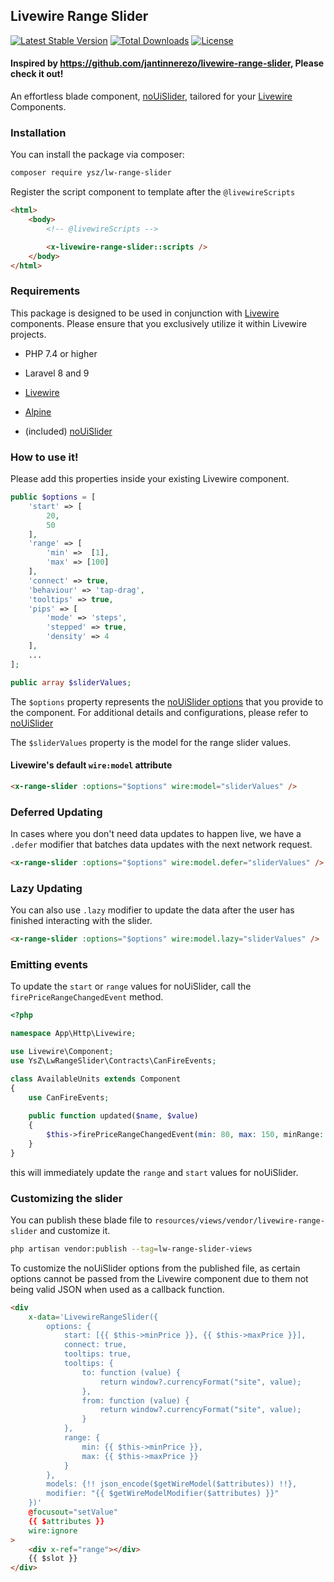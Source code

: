 ## Livewire Range Slider
<a href="https://packagist.org/packages/ysz/lw-range-slider"><img src="https://img.shields.io/packagist/v/ysz/lw-range-slider" alt="Latest Stable Version"></a>
<a href="https://packagist.org/packages/ysz/lw-range-slider"><img src="https://img.shields.io/packagist/dt/ysz/lw-range-slider" alt="Total Downloads"></a>
<a href="https://packagist.org/packages/ysz/lw-range-slider"><img src="https://img.shields.io/packagist/l/ysz/lw-range-slider" alt="License"></a>

#### Inspired by https://github.com/jantinnerezo/livewire-range-slider, Please check it out!

An effortless blade component, [noUiSlider](https://github.com/leongersen/noUiSlider), tailored for your [Livewire](https://github.com/livewire/livewire) Components.

### Installation

You can install the package via composer:
```bash
composer require ysz/lw-range-slider
```

Register the script component to template after the ``@livewireScripts``

```html
<html>
    <body>
        <!-- @livewireScripts -->

        <x-livewire-range-slider::scripts />
    </body>
</html>
```


### Requirements

This package is designed to be used in conjunction with [Livewire](https://laravel-livewire.com/) components. Please ensure that you exclusively utilize it within Livewire projects.

- PHP 7.4 or higher

- Laravel 8 and 9

- [Livewire](https://laravel-livewire.com/)

- [Alpine](https://alpinejs.dev)

- (included) [noUiSlider](https://github.com/leongersen/noUiSlider)


### How to use it!

Please add this properties inside your existing Livewire component.

```php
public $options = [
    'start' => [
        20,
        50
    ],
    'range' => [
        'min' =>  [1],
        'max' => [100]
    ],
    'connect' => true,
    'behaviour' => 'tap-drag',
    'tooltips' => true,
    'pips' => [
        'mode' => 'steps',
        'stepped' => true,
        'density' => 4
    ],
    ...
];

public array $sliderValues;
```

The `$options` property represents the [noUiSlider options](https://refreshless.com/nouislider/slider-options/) that you provide to the component. For additional details and configurations, please refer to [noUiSlider](https://refreshless.com/nouislider/)

The `$sliderValues` property is the model for the range slider values.


#### Livewire's default `wire:model` attribute

```html
<x-range-slider :options="$options" wire:model="sliderValues" />
```

### Deferred Updating

In cases where you don't need data updates to happen live, we have a `.defer` modifier that batches data updates with the next network request.

```html
<x-range-slider :options="$options" wire:model.defer="sliderValues" />
```

### Lazy Updating

You can also use `.lazy` modifier to update the data after the user has finished interacting with the slider.

```html
<x-range-slider :options="$options" wire:model.lazy="sliderValues" />
```

### Emitting events

To update the `start` or `range` values for noUiSlider, call the `firePriceRangeChangedEvent` method.

```php
<?php

namespace App\Http\Livewire;

use Livewire\Component;
use YsZ\LwRangeSlider\Contracts\CanFireEvents;

class AvailableUnits extends Component
{
    use CanFireEvents;
    
    public function updated($name, $value)
    {
        $this->firePriceRangeChangedEvent(min: 80, max: 150, minRange: 100, maxRange: 200);
    }
}
```

this will immediately update the `range` and `start` values for noUiSlider.


### Customizing the slider

You can publish these blade file to `resources/views/vendor/livewire-range-slider` and customize it.

```bash
php artisan vendor:publish --tag=lw-range-slider-views
```
To customize the noUiSlider options from the published file, as certain options cannot be passed from the Livewire component due to them not being valid JSON when used as a callback function.

```html
<div
    x-data='LivewireRangeSlider({
        options: {
            start: [{{ $this->minPrice }}, {{ $this->maxPrice }}],
            connect: true,
            tooltips: true,
            tooltips: {
                to: function (value) {
                    return window?.currencyFormat("site", value);
                },
                from: function (value) {
                    return window?.currencyFormat("site", value);
                }
            },
            range: {
                min: {{ $this->minPrice }},
                max: {{ $this->maxPrice }}
            }
        },
        models: {!! json_encode($getWireModel($attributes)) !!},
        modifier: "{{ $getWireModelModifier($attributes) }}"
    })'
    @focusout="setValue"
    {{ $attributes }}
    wire:ignore
>
    <div x-ref="range"></div>
    {{ $slot }}
</div>
```
